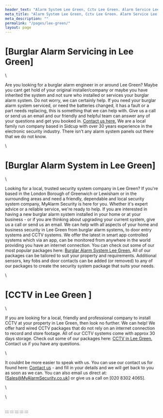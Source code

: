 ```yaml
---
header_text: "Alarm System Lee Green, Cctv Lee Green. Alarm Service Lee Green"
meta_title: "Alarm System Lee Green, Cctv Lee Green. Alarm Service Lee Green"
meta_description: ""
permalink: "/pages/lee-green/"
layout: page
---
```


# [Burglar Alarm Servicing in Lee Green] 

\

Are you looking for a burglar alarm engineer in or around Lee Green? Maybe you cant get hold of your original installer/company or maybe you have inherited the system and not sure who installed or services your burglar alarm system. Do not worry, we can certainly help. If you need your burglar alarm system serviced, or need the batteries changed, it has a fault or a part needs replacing, this is something that we can help with. Give us a call or send us an email and our friendly and helpful team can answer any of your questions and get you booked in. [Contact us here.](../contact.php.html) We are a local family run company based in Sidcup with over 30 years experience in the electronic security industry. There isn\'t any alarm system panels out there that we do not know.

\

# [Burglar Alarm System in Lee Green] 

\

Looking for a local, trusted security system company in Lee Green? If you\'re based in the London Borough of Greenwich or Lewisham or in the surrounding areas and need a friendly, dependable and local security system company, MyAlarm Security is here for you. Whether it\'s expert advice or a reliable service, we\'re ready to help. If you are interested in having a new burglar alarm system installed in your home or at your business - or if you are thinking about upgrading your current system, give us a call or send us an email. We can help with all aspects of your home and business security in Lee Green from burglar alarm systems, to door entry systems and CCTV systems. We offer the latest in smart app controlled systems which via an app, can be monitored from anywhere in the world providing you have an internet connection. You can check out some of our most popular packages here: [Burglar Alarm System Lee Green.](../categories/burglar-alarms.php.html) All of our packages can be tailored to suit your property and requirements. Additional sensors, key fobs and door contacts can be added (or removed) to any of our packages to create the security system package that suits your needs.

\

# [CCTV in Lee Green ] 

\

If you are looking for a local, friendly and professional company to install CCTV at your property in Lee Green, then look no further. We can help! We offer hard wired CCTV packages that do not rely on an internet connection to record and store footage. All of our CCTV systems come with approx 30 days storage. Check out some of our packages here: [CCTV in Lee Green.](../categories/cctv.php.html) Contact us if you have any questions.

\

It couldnt be more easier to speak with us. You can use our contact us for found here: [Contact us](../contact.php.html) - and fill in your details and we will get back to you as soon as we can. You can also email us direct at: [Sales@MyAlarmSecurity.co.uk] or give us a call on [020 8302 4065].

\

\

\
:::
:::
:::
:::
:::